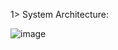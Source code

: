 
1> System Architecture: 

![image](https://github.com/ManavTailor/ThreadClone/assets/76099612/a94b53f0-a23a-4694-af58-42f81cbf0689)



